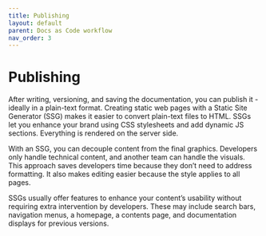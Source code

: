 ```yaml
---
title: Publishing
layout: default
parent: Docs as Code workflow
nav_order: 3
---
```


# Publishing
After writing, versioning, and saving the documentation, you can publish it - ideally in a plain-text format. Creating static web pages with a Static Site Generator (SSG) makes it easier to convert plain-text files to HTML. SSGs let you enhance your brand using CSS stylesheets and add dynamic JS sections. Everything is rendered on the server side.

With an SSG, you can decouple content from the final graphics. Developers only handle technical content, and another team can handle the visuals. This approach saves developers time because they don’t need to address formatting. It also makes editing easier because the style applies to all pages.

SSGs usually offer features to enhance your content’s usability without requiring extra intervention by developers. These may include search bars, navigation menus, a homepage, a contents page, and documentation displays for previous versions.